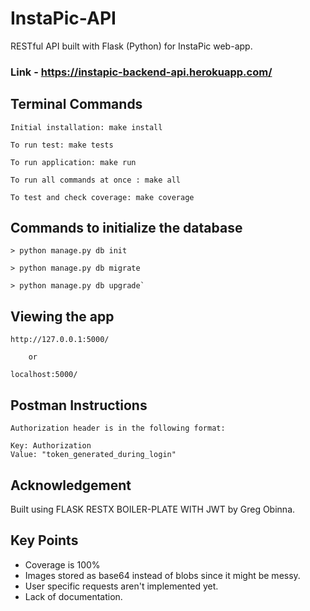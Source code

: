 # InstaPic-API
RESTful API built with Flask (Python) for InstaPic web-app. 

### Link - https://instapic-backend-api.herokuapp.com/

## Terminal Commands

	Initial installation: make install

	To run test: make tests

	To run application: make run

	To run all commands at once : make all

	To test and check coverage: make coverage


## Commands to initialize the database

	> python manage.py db init

	> python manage.py db migrate

	> python manage.py db upgrade`
	
## Viewing the app
	
	http://127.0.0.1:5000/  
	
		or
	
	localhost:5000/
	 
## Postman Instructions

	Authorization header is in the following format:

    Key: Authorization
    Value: "token_generated_during_login"
	

## Acknowledgement
	
Built using FLASK RESTX BOILER-PLATE WITH JWT by Greg Obinna.


## Key Points

* Coverage is 100%
* Images stored as base64 instead of blobs since it might be messy.
* User specific requests aren't implemented yet.
* Lack of documentation.
	
